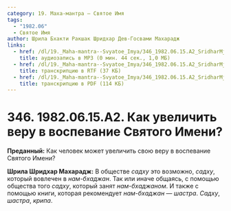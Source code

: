 ```yaml
---
category: 19. Маха-мантра — Святое Имя
tags:
  - "1982.06"
  - Святое Имя
author: Шрила Бхакти Ракшак Шридхар Дев-Госвами Махарадж
links:
  - href: /dl/19._Maha-mantra--Svyatoe_Imya/346_1982.06.15.A2_SridharMj_Kak_uvelichit_veru_v_vospevanie_Svjatogo_Imeni.mp3
    title: аудиозапись в MP3 (0 мин. 44 сек., 1,0 МБ)
  - href: /dl/19._Maha-mantra--Svyatoe_Imya/346_1982.06.15.A2_SridharMj_Kak_uvelichit_veru_v_vospevanie_Svjatogo_Imeni.rtf
    title: транскрипцию в RTF (37 КБ)
  - href: /dl/19._Maha-mantra--Svyatoe_Imya/346_1982.06.15.A2_SridharMj_Kak_uvelichit_veru_v_vospevanie_Svjatogo_Imeni.pdf
    title: транскрипцию в PDF (114 КБ)
---
```


# 346. 1982.06.15.A2. Как увеличить веру в воспевание Святого Имени?

**Преданный:** Как человек может увеличить свою веру в воспевание Святого Имени?

**Шрила Шридхар Махарадж:** В обществе *садху* это возможно, *садху*, который вовлечен в *нам-бхаджан*. Так или иначе общаясь, с помощью общества того *садху*, который занят *нам-бхаджаном*. И также с помощью книги, которая рекомендует *нам-бхаджан* — *шастра*. *Садху*, *шастра*, *крипа*.


